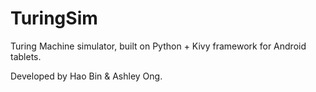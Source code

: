 # TuringSim
Turing Machine simulator, built on Python + Kivy framework for Android tablets. 

Developed by Hao Bin & Ashley Ong.
